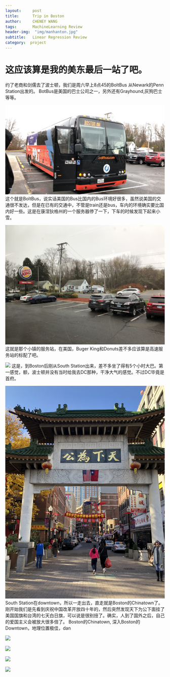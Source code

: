 ```yaml
---
layout:     post
title:      Trip in Boston
author:     CHENEY WANG
tags: 		MachineLearning Review
header-img:  "img/manhanton.jpg"
subtitle:  	Linear Regression Review
category:  project
---
```

<!-- Start Writing Below in Markdown -->

# 这应该算是我的美东最后一站了吧。
约了老商和剑儒去了波士顿，我们是周六早上8点45的BoltBus 从Newark的Penn Station出发的。
BotBus是美国的巴士公司之一，另外还有Grayhound,灰狗巴士 等等。

![大巴车](/img/travelphoto/Boston/1.jpg)
这个就是BoltBus，说实话美国的Bus比国内的Bus环境好很多，虽然说美国的交通很不发达，但是在已有的交通中，不管是train还是bus，车内的环境确实要比国内好一些。这是在康涅狄格州的一个服务器停了一下，下车的时候发现下起来小雪。

![](/img/travelphoto/Boston/2.jpg)
这就是那个小镇的服务站，在美国，Buger King和Donuts差不多应该算是高速服务站的标配了吧。

![](/img/travelphoto/Boston/3.jpg)
这是，到Boston后刚从South Station出来，差不多坐了得有5个小时大巴。第一感觉，额，波士顿并没有当时给我去DC那种，干净大气的感觉。不过DC毕竟是首府。

![](/img/travelphoto/Boston/4.jpg)
South Station在downtown，所以一走出去，直走就是Boston的Chinatown了。刚开始我们是先看到庆祝中国改革开放四十年的，然后突然发现天下为公下面挂了美国国旗和台湾的七天白日旗，可以说是很别扭了。确实，人到了国外之后，自己的爱国主义会被放大很多倍了。
Boston的Chinatown, 深入Boston的Downtown，地理位置极佳，dan

![](/img/travelphoto/Boston/5.jpg)

![](/img/travelphoto/Boston/6.jpg)


![](/img/travelphoto/Boston/7.jpg)

![](/img/travelphoto/Boston/8.jpg)